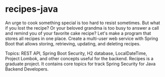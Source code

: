 # recipes-java
An urge to cook something special is too hard to resist sometimes. But what if you lost the recipe? Or your beloved grandma is too busy to answer a call and remind you of your favorite cake recipe? Let's make a program that stores all recipes in one place. Create a multi-user web service with Spring Boot that allows storing, retrieving, updating, and deleting recipes.

Topics:
REST API, Spring Boot Security, H2 database, LocalDateTime, Project Lombok, and other concepts useful for the backend.
Recipes is a graduate project.
It contains core topics for track Spring Security for Java Backend Developers.
